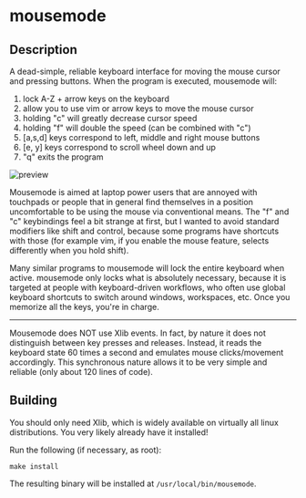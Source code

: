 # mousemode

## Description

A dead-simple, reliable keyboard interface for moving the mouse cursor and pressing buttons. When the program
is executed, mousemode will:

1. lock A-Z + arrow keys on the keyboard
2. allow you to use vim or arrow keys to move the mouse cursor
3. holding "c" will greatly decrease cursor speed
4. holding "f" will double the speed (can be combined with "c")
5. [a,s,d] keys correspond to left, middle and right mouse buttons
6. [e, y] keys correspond to scroll wheel down and up
6. "q" exits the program

![preview](preview.gif)

Mousemode is aimed at laptop power users that are annoyed with touchpads or people that in general find themselves
in a position uncomfortable to be using the mouse via conventional means. The "f" and "c" keybindings feel a bit
strange at first, but I wanted to avoid standard modifiers like shift and control, because some programs have
shortcuts with those (for example vim, if you enable the mouse feature, selects differently when you hold shift).

Many similar programs to mousemode will lock the entire keyboard when active. mousemode only locks what is absolutely
necessary, because it is targeted at people with keyboard-driven workflows, who often use global keyboard shortcuts
to switch around windows, workspaces, etc. Once you memorize all the keys, you're in charge.

---

Mousemode does NOT use Xlib events. In fact, by nature it does not distinguish between key presses and releases.
Instead, it reads the keyboard state 60 times a second and emulates mouse clicks/movement accordingly. This
synchronous nature allows it to be very simple and reliable (only about 120 lines of code).

## Building

You should only need Xlib, which is widely available on virtually all linux distributions. You very likely
already have it installed!

Run the following (if necessary, as root):

    make install

The resulting binary will be installed at `/usr/local/bin/mousemode`.
